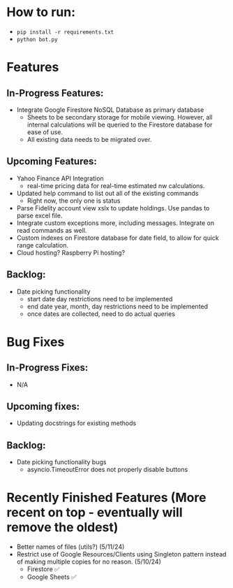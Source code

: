 # How to run:

- `pip install -r requirements.txt`
- `python bot.py`

# Features

## In-Progress Features:

- Integrate Google Firestore NoSQL Database as primary database
  - Sheets to be secondary storage for mobile viewing. However, all internal calculations will be queried to the Firestore database for ease of use.
  - All existing data needs to be migrated over.

## Upcoming Features:

- Yahoo Finance API Integration
  - real-time pricing data for real-time estimated nw calculations.
- Updated help command to list out all of the existing commands
  - Right now, the only one is status
- Parse Fidelity account view xslx to update holdings. Use pandas to parse excel file.
- Integrate custom exceptions more, including messages. Integrate on read commands as well.
- Custom indexes on Firestore database for date field, to allow for quick range calculation.
- Cloud hosting? Raspberry Pi hosting?

## Backlog:

- Date picking functionality
  - start date day restrictions need to be implemented
  - end date year, month, day restrictions need to be implemented
  - once dates are collected, need to do actual queries

# Bug Fixes

## In-Progress Fixes:

- N/A

## Upcoming fixes:

- Updating docstrings for existing methods

## Backlog:

- Date picking functionality bugs
  - asyncio.TimeoutError does not properly disable buttons

# Recently Finished Features (More recent on top - eventually will remove the oldest)

- Better names of files (utils?) (5/11/24)
- Restrict use of Google Resources/Clients using Singleton pattern instead of making multiple copies for no reason. (5/10/24)
  - Firestore ✅
  - Google Sheets ✅
